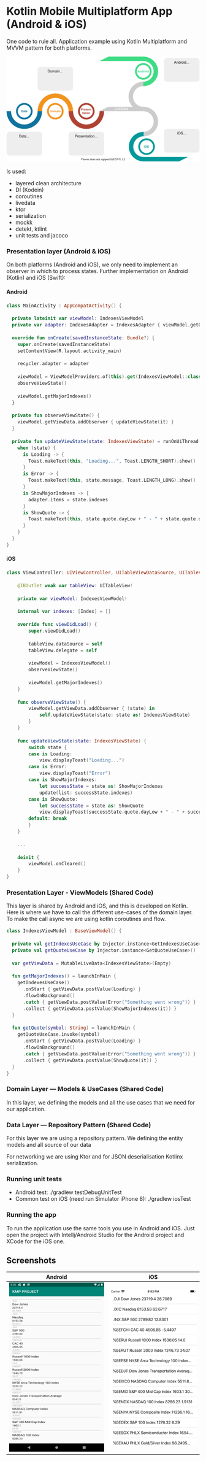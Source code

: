 # Kotlin Mobile Multiplatform App (Android & iOS)

One code to rule all. Application example using Kotlin Multiplatform and MVVM pattern for both platforms. 

<img src="https://github.com/kernel0x/kmpapp/blob/master/images/architecture.svg">

Is used:
- layered clean architecture
- DI (Kodein)
- coroutines
- livedata
- ktor
- serialization
- mockk
- detekt, ktlint
- unit tests and jacoco

### Presentation layer (Android & iOS)

On both platforms (Android and iOS), we only need to implement an observer in which to process states. Further implementation on Android (Kotlin) and iOS (Swift):

#### Android
```kotlin
class MainActivity : AppCompatActivity() {

  private lateinit var viewModel: IndexesViewModel
  private var adapter: IndexesAdapter = IndexesAdapter { viewModel.getQuote(it.ticker) }

  override fun onCreate(savedInstanceState: Bundle?) {
    super.onCreate(savedInstanceState)
    setContentView(R.layout.activity_main)

    recycler.adapter = adapter

    viewModel = ViewModelProviders.of(this).get(IndexesViewModel::class.java)
    observeViewState()

    viewModel.getMajorIndexes()
  }

  private fun observeViewState() {
    viewModel.getViewData.addObserver { updateViewState(it) }
  }

  private fun updateViewState(state: IndexesViewState) = runOnUiThread {
    when (state) {
      is Loading -> {
        Toast.makeText(this, "Loading...", Toast.LENGTH_SHORT).show()
      }
      is Error -> {
        Toast.makeText(this, state.message, Toast.LENGTH_LONG).show()
      }
      is ShowMajorIndexes -> {
        adapter.items = state.indexes
      }
      is ShowQuote -> {
        Toast.makeText(this, state.quote.dayLow + " - " + state.quote.dayHigh, Toast.LENGTH_LONG).show()
      }
    }
  }
}
```
#### iOS
```swift
class ViewController: UIViewController, UITableViewDataSource, UITableViewDelegate {
    
    @IBOutlet weak var tableView: UITableView!
    
    private var viewModel: IndexesViewModel!
    
    internal var indexes: [Index] = []
    
    override func viewDidLoad() {
        super.viewDidLoad()
        
        tableView.dataSource = self
        tableView.delegate = self
        
        viewModel = IndexesViewModel()
        observeViewState()
        
        viewModel.getMajorIndexes()
    }
    
    func observeViewState() {
        viewModel.getViewData.addObserver { (state) in
            self.updateViewState(state: state as! IndexesViewState)
        }
    }
    
    func updateViewState(state: IndexesViewState) {
        switch state {
        case is Loading:
            view.displayToast("Loading...")
        case is Error:
            view.displayToast("Error")
        case is ShowMajorIndexes:
            let successState = state as! ShowMajorIndexes
            update(list: successState.indexes)
        case is ShowQuote:
            let successState = state as! ShowQuote
            view.displayToast(successState.quote.dayLow + " - " + successState.quote.dayHigh)
        default: break
        }
    }
    
    ...

    deinit {
        viewModel.onCleared()
    }
}
```

### Presentation Layer - ViewModels (Shared Code)

This layer is shared by Android and iOS, and this is developed on Kotlin. Here is where we have to call the different use-cases of the domain layer. To make the call async we are using kotlin coroutines and flow.

```kotlin
class IndexesViewModel : BaseViewModel() {

  private val getIndexesUseCase by Injector.instance<GetIndexesUseCase>()
  private val getQuoteUseCase by Injector.instance<GetQuoteUseCase>()

  var getViewData = MutableLiveData<IndexesViewState>(Empty)

  fun getMajorIndexes() = launchInMain {
    getIndexesUseCase()
      .onStart { getViewData.postValue(Loading) }
      .flowOnBackground()
      .catch { getViewData.postValue(Error("Something went wrong")) }
      .collect { getViewData.postValue(ShowMajorIndexes(it)) }
  }

  fun getQuote(symbol: String) = launchInMain {
    getQuoteUseCase.invoke(symbol)
      .onStart { getViewData.postValue(Loading) }
      .flowOnBackground()
      .catch { getViewData.postValue(Error("Something went wrong")) }
      .collect { getViewData.postValue(ShowQuote(it)) }
  }
}
```

### Domain Layer — Models & UseCases (Shared Code)

In this layer, we defining the models and all the use cases that we need for our application.

### Data Layer — Repository Pattern (Shared Code)

For this layer we are using a repository pattern. We defining the entity models and all source of our data

For networking we are using Ktor and for JSON deserialisation Kotlinx serialization.

### Running unit tests

- Android test: ./gradlew testDebugUnitTest
- Common test on iOS (need run Simulator iPhone 8): ./gradlew iosTest

### Running the app

To run the application use the same tools you use in Android and iOS. Just open the project with Intellj/Android Studio for the Android project and XCode for the iOS one.

## Screenshots

|Android|iOS|
|---|---|
|![android-app](https://github.com/kernel0x/kmpapp/blob/master/images/Screenshot_android.png)|![ios-app](https://github.com/kernel0x/kmpapp/blob/master/images/Screenshot_ios.png)|
